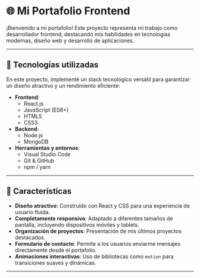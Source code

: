 # 🌐 Mi Portafolio Frontend

¡Bienvenido a mi portafolio! Este proyecto representa mi trabajo como desarrollador frontend, destacando mis habilidades en tecnologías modernas, diseño web y desarrollo de aplicaciones.

---

## 🚀 Tecnologías utilizadas

En este proyecto, implementé un stack tecnológico versátil para garantizar un diseño atractivo y un rendimiento eficiente:

- **Frontend**:
  - React.js
  - JavaScript (ES6+)
  - HTML5
  - CSS3
- **Backend**:
  - Node.js
  - MongoDB
- **Herramientas y entornos**:
  - Visual Studio Code
  - Git & GitHub
  - npm / yarn

---

## 📂 Características

- **Diseño atractivo**: Construido con React y CSS para una experiencia de usuario fluida.
- **Completamente responsivo**: Adaptado a diferentes tamaños de pantalla, incluyendo dispositivos móviles y tablets.
- **Organización de proyectos**: Presentación de mis últimos proyectos destacados.
- **Formulario de contacto**: Permite a los usuarios enviarme mensajes directamente desde el portafolio.
- **Animaciones interactivas**: Uso de bibliotecas como `motion` para transiciones suaves y dinámicas.

---
